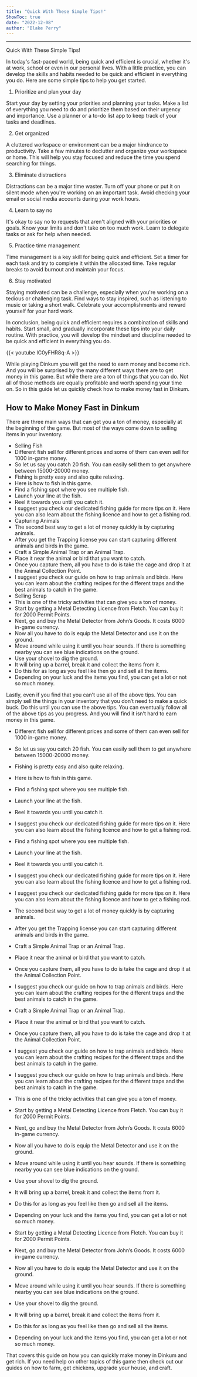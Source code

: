 ```yaml
---
title: "Quick With These Simple Tips!"
ShowToc: true 
date: "2022-12-08"
author: "Blake Perry"
---
```

*****
Quick With These Simple Tips!

In today's fast-paced world, being quick and efficient is crucial, whether it's at work, school or even in our personal lives. With a little practice, you can develop the skills and habits needed to be quick and efficient in everything you do. Here are some simple tips to help you get started.

1. Prioritize and plan your day

Start your day by setting your priorities and planning your tasks. Make a list of everything you need to do and prioritize them based on their urgency and importance. Use a planner or a to-do list app to keep track of your tasks and deadlines.

2. Get organized

A cluttered workspace or environment can be a major hindrance to productivity. Take a few minutes to declutter and organize your workspace or home. This will help you stay focused and reduce the time you spend searching for things.

3. Eliminate distractions

Distractions can be a major time waster. Turn off your phone or put it on silent mode when you're working on an important task. Avoid checking your email or social media accounts during your work hours.

4. Learn to say no

It's okay to say no to requests that aren't aligned with your priorities or goals. Know your limits and don't take on too much work. Learn to delegate tasks or ask for help when needed.

5. Practice time management

Time management is a key skill for being quick and efficient. Set a timer for each task and try to complete it within the allocated time. Take regular breaks to avoid burnout and maintain your focus.

6. Stay motivated

Staying motivated can be a challenge, especially when you're working on a tedious or challenging task. Find ways to stay inspired, such as listening to music or taking a short walk. Celebrate your accomplishments and reward yourself for your hard work.

In conclusion, being quick and efficient requires a combination of skills and habits. Start small, and gradually incorporate these tips into your daily routine. With practice, you will develop the mindset and discipline needed to be quick and efficient in everything you do.

{{< youtube IC0yFHR8q-A >}} 



While playing Dinkum you will get the need to earn money and become rich. And you will be surprised by the many different ways there are to get money in this game. But while there are a ton of things that you can do. Not all of those methods are equally profitable and worth spending your time on. So in this guide let us quickly check how to make money fast in Dinkum.
 
## How to Make Money Fast in Dinkum
 

 
There are three main ways that can get you a ton of money, especially at the beginning of the game. But most of the ways come down to selling items in your inventory.
 
- Selling Fish
 - Different fish sell for different prices and some of them can even sell for 1000 in-game money.
 - So let us say you catch 20 fish. You can easily sell them to get anywhere between 15000-20000 money.
 - Fishing is pretty easy and also quite relaxing.
 - Here is how to fish in this game.
 - Find a fishing spot where you see multiple fish.
 - Launch your line at the fish.
 - Reel it towards you until you catch it.
 - I suggest you check our dedicated fishing guide for more tips on it. Here you can also learn about the fishing licence and how to get a fishing rod.
 - Capturing Animals
 - The second best way to get a lot of money quickly is by capturing animals.
 - After you get the Trapping license you can start capturing different animals and birds in the game.
 - Craft a Simple Animal Trap or an Animal Trap.
 - Place it near the animal or bird that you want to catch.
 - Once you capture them, all you have to do is take the cage and drop it at the Animal Collection Point.
 - I suggest you check our guide on how to trap animals and birds. Here you can learn about the crafting recipes for the different traps and the best animals to catch in the game.
 - Selling Scrap
 - This is one of the tricky activities that can give you a ton of money.
 - Start by getting a Metal Detecting Licence from Fletch. You can buy it for 2000 Permit Points.
 - Next, go and buy the Metal Detector from John’s Goods. It costs 6000 in-game currency.
 - Now all you have to do is equip the Metal Detector and use it on the ground.
 - Move around while using it until you hear sounds. If there is something nearby you can see blue indications on the ground.
 - Use your shovel to dig the ground.
 - It will bring up a barrel, break it and collect the items from it.
 - Do this for as long as you feel like then go and sell all the items.
 - Depending on your luck and the items you find, you can get a lot or not so much money.

 
Lastly, even if you find that you can’t use all of the above tips. You can simply sell the things in your inventory that you don’t need to make a quick buck. Do this until you can use the above tips. You can eventually follow all of the above tips as you progress. And you will find it isn’t hard to earn money in this game.
 
- Different fish sell for different prices and some of them can even sell for 1000 in-game money.
 - So let us say you catch 20 fish. You can easily sell them to get anywhere between 15000-20000 money.
 - Fishing is pretty easy and also quite relaxing.
 - Here is how to fish in this game.
 - Find a fishing spot where you see multiple fish.
 - Launch your line at the fish.
 - Reel it towards you until you catch it.
 - I suggest you check our dedicated fishing guide for more tips on it. Here you can also learn about the fishing licence and how to get a fishing rod.

 
- Find a fishing spot where you see multiple fish.
 - Launch your line at the fish.
 - Reel it towards you until you catch it.
 - I suggest you check our dedicated fishing guide for more tips on it. Here you can also learn about the fishing licence and how to get a fishing rod.

 
- I suggest you check our dedicated fishing guide for more tips on it. Here you can also learn about the fishing licence and how to get a fishing rod.

 
- The second best way to get a lot of money quickly is by capturing animals.
 - After you get the Trapping license you can start capturing different animals and birds in the game.
 - Craft a Simple Animal Trap or an Animal Trap.
 - Place it near the animal or bird that you want to catch.
 - Once you capture them, all you have to do is take the cage and drop it at the Animal Collection Point.
 - I suggest you check our guide on how to trap animals and birds. Here you can learn about the crafting recipes for the different traps and the best animals to catch in the game.

 
- Craft a Simple Animal Trap or an Animal Trap.
 - Place it near the animal or bird that you want to catch.
 - Once you capture them, all you have to do is take the cage and drop it at the Animal Collection Point.
 - I suggest you check our guide on how to trap animals and birds. Here you can learn about the crafting recipes for the different traps and the best animals to catch in the game.

 
- I suggest you check our guide on how to trap animals and birds. Here you can learn about the crafting recipes for the different traps and the best animals to catch in the game.

 
- This is one of the tricky activities that can give you a ton of money.
 - Start by getting a Metal Detecting Licence from Fletch. You can buy it for 2000 Permit Points.
 - Next, go and buy the Metal Detector from John’s Goods. It costs 6000 in-game currency.
 - Now all you have to do is equip the Metal Detector and use it on the ground.
 - Move around while using it until you hear sounds. If there is something nearby you can see blue indications on the ground.
 - Use your shovel to dig the ground.
 - It will bring up a barrel, break it and collect the items from it.
 - Do this for as long as you feel like then go and sell all the items.
 - Depending on your luck and the items you find, you can get a lot or not so much money.

 
- Start by getting a Metal Detecting Licence from Fletch. You can buy it for 2000 Permit Points.
 - Next, go and buy the Metal Detector from John’s Goods. It costs 6000 in-game currency.
 - Now all you have to do is equip the Metal Detector and use it on the ground.
 - Move around while using it until you hear sounds. If there is something nearby you can see blue indications on the ground.
 - Use your shovel to dig the ground.
 - It will bring up a barrel, break it and collect the items from it.
 - Do this for as long as you feel like then go and sell all the items.
 - Depending on your luck and the items you find, you can get a lot or not so much money.

 
That covers this guide on how you can quickly make money in Dinkum and get rich. If you need help on other topics of this game then check out our guides on how to farm, get chickens, upgrade your house, and craft.




